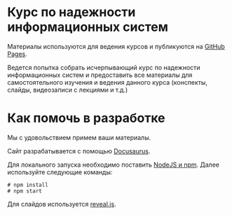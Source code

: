 # Курс по надежности информационных систем

Материалы используются для ведения курсов и публикуются на [GitHub Pages](https://sre-edu-team.github.io/sre-edu/).

Ведется попытка собрать исчерпывающий курс по надежности информационных систем и предоставить все материалы для самостоятельного изучения и ведения данного курса (конспекты, слайды, видеозаписи с лекциями и т.д.)

# Как помочь в разработке

Мы с удовольствием примем ваши материалы.

Сайт разрабатывается с помощью [Docusaurus](https://docusaurus.io/).

Для локального запуска необходимо поставить [NodeJS и npm](https://nodejs.org/en). Далее используйте следующие команды:

```console
# npm install
# npm start
```

Для слайдов используется [reveal.js](https://revealjs.com/).
